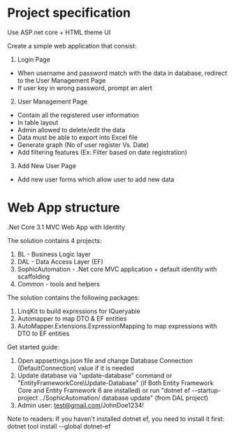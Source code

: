 # Project specification
Use ASP.net core + HTML theme UI

Create a simple web application that consist:

1)  Login Page
- When username and password match with the data in database, redirect to the User Management Page
- If user key in wrong password, prompt an alert

2)  User Management Page
- Contain all the registered user information
- In table layout
- Admin allowed to delete/edit the data
- Data must be able to export into Excel file
- Generate graph (No of user register Vs. Date)
- Add filtering features (Ex: Filter based on date registration)

3)  Add New User Page
- Add new user forms which allow user to add new data

# Web App structure
.Net Core 3.1 MVC Web App with Identity

The solution contains 4 projects:
1) BL - Business Logic layer
2) DAL - Data Access Layer (EF)
3) SophicAutomation - .Net core MVC application + default identity with scaffolding
4) Common - tools and helpers

The solution contains the following packages:
1) LinqKit to build expressions for IQueryable<TSource>
2) Automapper to map DTO & EF entities
3) AutoMapper.Extensions.ExpressionMapping to map expressions with DTO to EF entities

Get started guide:
1) Open appsettings.json file and change Database Connection (DefaultConnection) value if it is needed
2) Update database via "update-database" command or "EntityFrameworkCore\Update-Database" (if Both Entity Framework Core and Entity Framework 6 are installed) or run "dotnet ef --startup-project ../SophicAutomation/ database update" (from DAL project)
3) Admin user: test@gmail.com/JohnDoe1234!

Note to readers: If you haven't installed dotnet ef, you need to install it first: dotnet tool install --global dotnet-ef
